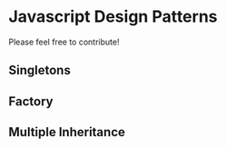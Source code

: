 # Javascript Design Patterns

Please feel free to contribute!

## Singletons

## Factory

## Multiple Inheritance
